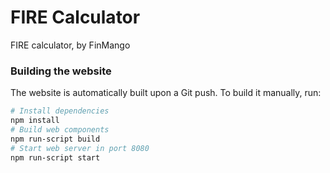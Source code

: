 # FIRE Calculator
FIRE calculator, by FinMango

### Building the website
The website is automatically built upon a Git push. To build it manually, run:
```sh
# Install dependencies
npm install
# Build web components
npm run-script build
# Start web server in port 8080
npm run-script start
```
